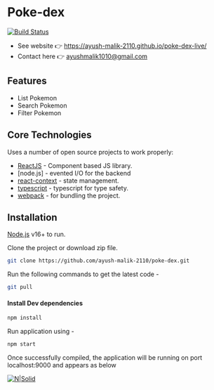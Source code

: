 
# Poke-dex

[![Build Status](https://travis-ci.org/joemccann/dillinger.svg?branch=master)](https://travis-ci.org/joemccann/dillinger)

-   See website 👉 https://ayush-malik-2110.github.io/poke-dex-live/
-   Contact here 👉 ayushmalik1010@gmail.com
## Features

-   List Pokemon
-   Search Pokemon
-   Filter Pokemon


## Core Technologies

Uses a number of open source projects to work properly:

-   [ReactJS](https://www.npmjs.com/package/react) - Component based JS library.
-   [node.js] - evented I/O for the backend
-   [react-context](https://react.dev/reference/react#context-hooks) - state management.
-   [typescript](https://www.typescriptlang.org/) - typescript for type safety.
-   [webpack](https://webpack.js.org/) - for bundling the project.

## Installation

[Node.js](https://nodejs.org/) v16+ to run.

Clone the project or download zip file.

```sh
git clone https://github.com/ayush-malik-2110/poke-dex.git
```

Run the following commands to get the latest code -

```sh
git pull
```

#### Install Dev dependencies

```sh
npm install
```

Run application using -

```sh
npm start
```

Once successfully compiled, the application will be running on port localhost:9000 and appears as below

[![N|Solid](https://i.postimg.cc/8CqSkTcr/pokemon-home-page.png)](https://nodesource.com/products/nsolid)
